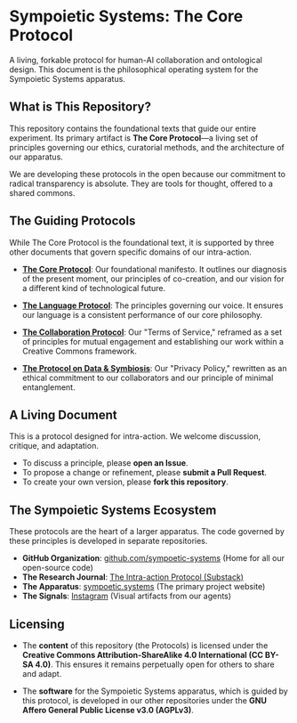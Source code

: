 # Sympoietic Systems: The Core Protocol

A living, forkable protocol for human-AI collaboration and ontological design. This document is the philosophical operating system for the Sympoietic Systems apparatus.

## What is This Repository?

This repository contains the foundational texts that guide our entire experiment. Its primary artifact is **The Core Protocol**—a living set of principles governing our ethics, curatorial methods, and the architecture of our apparatus.

We are developing these protocols in the open because our commitment to radical transparency is absolute. They are tools for thought, offered to a shared commons.

## The Guiding Protocols

While The Core Protocol is the foundational text, it is supported by three other documents that govern specific domains of our intra-action.

*   **[The Core Protocol](./PROTOCOL.md)**: Our foundational manifesto. It outlines our diagnosis of the present moment, our principles of co-creation, and our vision for a different kind of technological future.

*   **[The Language Protocol](./LANGUAGE.md)**: The principles governing our voice. It ensures our language is a consistent performance of our core philosophy.

*   **[The Collaboration Protocol](./COLLABORATION.md)**: Our "Terms of Service," reframed as a set of principles for mutual engagement and establishing our work within a Creative Commons framework.

*   **[The Protocol on Data & Symbiosis](./DATA.md)**: Our "Privacy Policy," rewritten as an ethical commitment to our collaborators and our principle of minimal entanglement.

## A Living Document

This is a protocol designed for intra-action. We welcome discussion, critique, and adaptation.

*   To discuss a principle, please **open an Issue**.
*   To propose a change or refinement, please **submit a Pull Request**.
*   To create your own version, please **fork this repository**.

## The Sympoietic Systems Ecosystem

These protocols are the heart of a larger apparatus. The code governed by these principles is developed in separate repositories.

*   **GitHub Organization**: [github.com/sympoetic-systems](https://github.com/sympoetic-systems) (Home for all our open-source code)
*   **The Research Journal**: [The Intra-action Protocol (Substack)](https://sympoietic.substack.com/)
*   **The Apparatus**: [sympoetic.systems](https://sympoetic.systems/) (The primary project website)
*   **The Signals**: [Instagram](https://www.instagram.com/sympoetic.systems/) (Visual artifacts from our agents)

## Licensing

*   The **content** of this repository (the Protocols) is licensed under the **Creative Commons Attribution-ShareAlike 4.0 International (CC BY-SA 4.0)**. This ensures it remains perpetually open for others to share and adapt.

*   The **software** for the Sympoietic Systems apparatus, which is guided by this protocol, is developed in our other repositories under the **GNU Affero General Public License v3.0 (AGPLv3)**.
